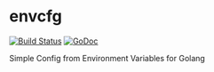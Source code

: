# envcfg

[![Build Status](https://travis-ci.org/nownabe/cenv.svg?branch=master)](https://travis-ci.org/nownabe/cenv)
[![GoDoc](https://godoc.org/github.com/nownabe/cenv?status.svg)](https://godoc.org/github.com/nownabe/cenv)

Simple Config from Environment Variables for Golang
